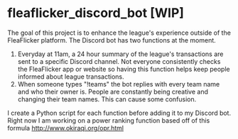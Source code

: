 # fleaflicker_discord_bot [WIP]
The goal of this project is to enhance the league's experience outside of the FleaFlicker platform. The Discord bot has two functions at the moment.
1. Everyday at 11am, a 24 hour summary of the league's transactions are sent to a specific Discord channel. Not everyone consistently checks the FleaFlicker app or website so having this function helps keep people informed about league transactions.
2. When someone types "!teams" the bot replies with every team name and who their owner is. People are constantly being creative and changing their team names. This can cause some confusion.

I create a Python script for each function before adding it to my Discord bot. Right now I am working on a power ranking function based off of this formula http://www.okiraqi.org/opr.html 
